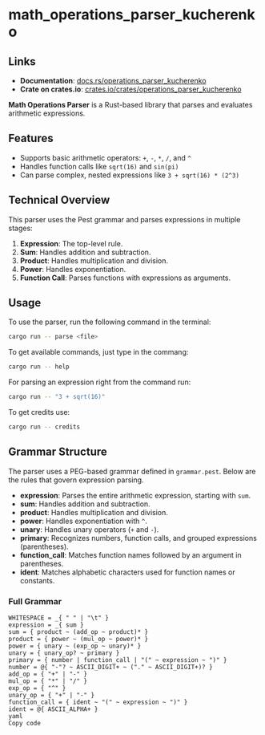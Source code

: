 # math_operations_parser_kucherenko

## Links

- **Documentation**: [docs.rs/operations_parser_kucherenko](https://docs.rs/operations_parser_kucherenko)
- **Crate on crates.io**: [crates.io/crates/operations_parser_kucherenko](https://crates.io/crates/operations_parser_kucherenko)

**Math Operations Parser** is a Rust-based library that parses and evaluates arithmetic expressions.

## Features

- Supports basic arithmetic operators: `+`, `-`, `*`, `/`, and `^`
- Handles function calls like `sqrt(16)` and `sin(pi)`
- Can parse complex, nested expressions like `3 + sqrt(16) * (2^3)`

## Technical Overview

This parser uses the Pest grammar and parses expressions in multiple stages:

1. **Expression**: The top-level rule.
2. **Sum**: Handles addition and subtraction.
3. **Product**: Handles multiplication and division.
4. **Power**: Handles exponentiation.
5. **Function Call**: Parses functions with expressions as arguments.

## Usage

To use the parser, run the following command in the terminal:

```sh
cargo run -- parse <file>
```

To get available commands, just type in the commang:

```sh
cargo run -- help
```

For parsing an expression right from the command run:

```sh
cargo run -- "3 + sqrt(16)"
```

To get credits use:

```sh
cargo run -- credits
```

## Grammar Structure

The parser uses a PEG-based grammar defined in `grammar.pest`. Below are the rules that govern expression parsing.

- **expression**: Parses the entire arithmetic expression, starting with `sum`.
- **sum**: Handles addition and subtraction.
- **product**: Handles multiplication and division.
- **power**: Handles exponentiation with `^`.
- **unary**: Handles unary operators (`+` and `-`).
- **primary**: Recognizes numbers, function calls, and grouped expressions (parentheses).
- **function_call**: Matches function names followed by an argument in parentheses.
- **ident**: Matches alphabetic characters used for function names or constants.

### Full Grammar

```pest
WHITESPACE = _{ " " | "\t" }
expression = _{ sum }
sum = { product ~ (add_op ~ product)* }
product = { power ~ (mul_op ~ power)* }
power = { unary ~ (exp_op ~ unary)* }
unary = { unary_op? ~ primary }
primary = { number | function_call | "(" ~ expression ~ ")" }
number = @{ "-"? ~ ASCII_DIGIT+ ~ ("." ~ ASCII_DIGIT+)? }
add_op = { "+" | "-" }
mul_op = { "*" | "/" }
exp_op = { "^" }
unary_op = { "+" | "-" }
function_call = { ident ~ "(" ~ expression ~ ")" }
ident = @{ ASCII_ALPHA+ }
yaml
Copy code
```
